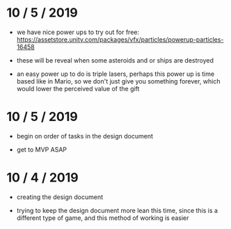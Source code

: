 
# 10 / 5 / 2019

* we have nice power ups to try out for free: https://assetstore.unity.com/packages/vfx/particles/powerup-particles-16458

* these will be reveal when some asteroids and or ships are destroyed

* an easy power up to do is triple lasers, perhaps this power up is time based like in Mario, so we don't just give you something forever, which would lower the perceived value of the gift




# 10 / 5 / 2019

* begin on order of tasks in the design document

* get to MVP ASAP

# 10 / 4 / 2019

* creating the design document

* trying to keep the design document more lean this time, since this is a different type of game, and this method of working is easier

